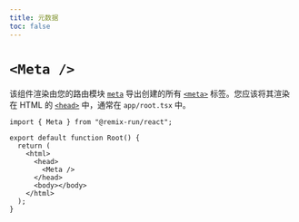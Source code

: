 ```yaml
---
title: 元数据
toc: false
---
```


# `<Meta />`

该组件渲染由您的路由模块 [`meta`][meta] 导出创建的所有 [`<meta>`][meta_element] 标签。您应该将其渲染在 HTML 的 [`<head>`][head_element] 中，通常在 `app/root.tsx` 中。

```tsx filename=app/root.tsx lines=[7]
import { Meta } from "@remix-run/react";

export default function Root() {
  return (
    <html>
      <head>
        <Meta />
      </head>
      <body></body>
    </html>
  );
}
```

[meta_element]: https://developer.mozilla.org/en-US/docs/Web/HTML/Element/meta
[head_element]: https://developer.mozilla.org/en-US/docs/Web/HTML/Element/head
[meta]: ../route/meta